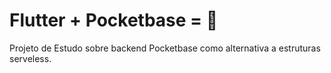 # Flutter + Pocketbase = 🖤

Projeto de Estudo sobre backend Pocketbase como alternativa a estruturas serveless.